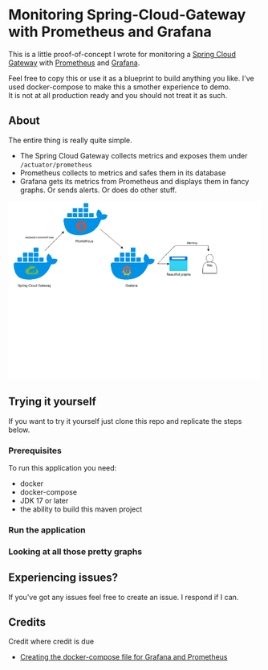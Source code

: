 # Monitoring Spring-Cloud-Gateway with Prometheus and Grafana
This is a little proof-of-concept I wrote for monitoring a [Spring Cloud Gateway](https://cloud.spring.io/spring-cloud-gateway/reference/html/) with [Prometheus](https://prometheus.io/) and [Grafana](https://grafana.com/).  

Feel free to copy this or use it as a blueprint to build anything you like. I've used docker-compose to make this a smother experience to demo.  
It is not at all production ready and you should not treat it as such.

## About
The entire thing is really quite simple.
- The Spring Cloud Gateway collects metrics and exposes them under `/actuator/prometheus`
- Prometheus collects to metrics and safes them in its database
- Grafana gets its metrics from Prometheus and displays them in fancy graphs. Or sends alerts. Or does do other stuff.  

![A beautiful diagram](https://raw.githubusercontent.com/MasterEvarior/spring-cloud-gateway-monitoring/master/docs/Diagram.png)

## Trying it yourself
If you want to try it yourself just clone this repo and replicate the steps below.

### Prerequisites
To run this application you need:
- docker
- docker-compose
- JDK 17 or later
- the ability to build this maven project

### Run the application

### Looking at all those pretty graphs

## Experiencing issues?
If you've got any issues feel free to create an issue. I respond if I can.

## Credits
Credit where credit is due
- [Creating the docker-compose file for Grafana and Prometheus](https://medium.com/javarevisited/monitoring-setup-with-docker-compose-part-2-grafana-2cd2d9ff017b)